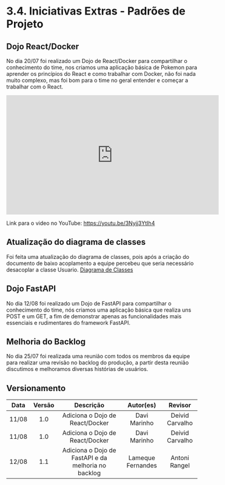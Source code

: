 # 3.4. Iniciativas Extras - Padrões de Projeto

## Dojo React/Docker

No dia 20/07 foi realizado um Dojo de React/Docker para compartilhar o conhecimento do time, nos criamos uma aplicação básica de Pokemon para aprender os princípios do React e como trabalhar com Docker, não foi nada muito complexo, mas foi bom para o time no geral entender e começar a trabalhar com o React.

<iframe width="560" height="315" src="https://www.youtube.com/embed/3Nyjj3YtIh4" title="YouTube video player" frameborder="0" allow="accelerometer; autoplay; clipboard-write; encrypted-media; gyroscope; picture-in-picture" allowfullscreen></iframe>

Link para o video no YouTube: https://youtu.be/3Nyjj3YtIh4

## Atualização do diagrama de classes

Foi feita uma atualização do diagrama de classes, pois após a criação do documento de baixo acoplamento a equipe percebeu que seria necessário desacoplar a classe Usuario. [Diagrama de Classes](https://unbarqdsw2022-1.github.io/2022.1_G1_FGAvisos/#/Modelagem/2.1.1.1.DiagramDeClasses)


## Dojo FastAPI

No dia 12/08 foi realizado um Dojo de FastAPI para compartilhar o conhecimento do time, nós criamos uma aplicação básica que realiza uns POST e um GET, a fim de demonstrar apenas as funcionalidades mais essenciais e rudimentares do framework FastAPI.


## Melhoria do Backlog

No dia 25/07 foi realizada uma reunião com todos os membros da equipe para realizar uma revisão no backlog do produção, a partir desta reunião discutimos e melhoramos diversas histórias de usuários.


## Versionamento

| Data  | Versão | Descrição                                               | Autor(es)         | Revisor         |
|:-----:|:------:|:-------------------------------------------------------:|:-----------------:|:---------------:|
| 11/08 |  1.0   | Adiciona o Dojo de React/Docker                         | Davi Marinho      | Deivid Carvalho |
| 11/08 |  1.0   | Adiciona o Dojo de React/Docker                         | Davi Marinho      | Deivid Carvalho |
| 12/08 |  1.1   | Adiciona o Dojo de FastAPI e da melhoria no backlog     | Lameque Fernandes | Antoni Rangel   |
